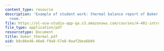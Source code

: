 ```yaml
---
content_type: resource
description: 'Example of student work: thermal balance report of Baker House dining
  room.'
file: https://ol-ocw-studio-app-qa.s3.amazonaws.com/courses/4-401-introduction-to-building-technology-spring-2006/b8c86e4646e6f9a857e80aaf2bea6b04_baker_thermal.pdf
file_type: application/pdf
resourcetype: Document
title: baker_thermal.pdf
uid: b8c86e46-46e6-f9a8-57e8-0aaf2bea6b04
---
```

